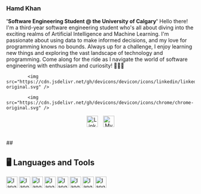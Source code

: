 ### Hamd Khan

**'Software Engineering Student @ the University of Calgary'**
Hello there! I'm a third-year software engineering student who's all about diving into the exciting realms of Artificial Intelligence and Machine Learning. I'm passionate about using data to make informed decisions, and my love for programming knows no bounds. Always up for a challenge, I enjoy learning new things and exploring the vast landscape of technology and programming. Come along for the ride as I navigate the world of software engineering with enthusiasm and curiosity! 🚀✨🤔
<!-- Social badges section -->

            <img src="https://cdn.jsdelivr.net/gh/devicons/devicon/icons/linkedin/linkedin-original.svg" />
          
            <img src="https://cdn.jsdelivr.net/gh/devicons/devicon/icons/chrome/chrome-original.svg" />
          
<p align="center">
  <a href="https://www.linkedin.com/in/hamdkhan/">
    <img alt="LinkedIn" title="Follow My Journey" src="https://cdn.jsdelivr.net/gh/devicons/devicon/icons/linkedin/linkedin-original.svg" width="30" height="30" style="margin-right: 10px;"/></a>
  <a href="http://hamdkhan.netlify.app">
    <img alt="My Site" title="My Site" src="https://cdn.jsdelivr.net/gh/devicons/devicon/icons/chrome/chrome-original.svg" width="30" height="30"/></a>
</p>


<br/>
##
          
## 🖥️ Languages and Tools
<img alt="language" width = "30px" sttyle="padding-right:10px;" src="https://cdn.jsdelivr.net/gh/devicons/devicon/icons/java/java-original.svg"/></a>
<img alt="language" width = "30px" sttyle="padding-right:10px;" src="https://cdn.jsdelivr.net/gh/devicons/devicon/icons/javascript/javascript-original.svg"/></a>
<img alt="language" width = "30px" sttyle="padding-right:10px;" src="https://cdn.jsdelivr.net/gh/devicons/devicon/icons/react/react-original.svg"/></a>
<img alt="language" width = "30px" sttyle="padding-right:10px;" src="https://cdn.jsdelivr.net/gh/devicons/devicon/icons/python/python-original.svg"/></a>
<img alt="language" width = "30px" sttyle="padding-right:10px;" src="https://cdn.jsdelivr.net/gh/devicons/devicon/icons/c/c-original.svg"/></a>
<img alt="language" width = "30px" sttyle="padding-right:10px;" src="https://cdn.jsdelivr.net/gh/devicons/devicon/icons/cplusplus/cplusplus-original.svg"/></a>
<img alt="language" width = "30px" sttyle="padding-right:10px;" src="https://cdn.jsdelivr.net/gh/devicons/devicon/icons/css3/css3-original.svg"/></a>
<img alt="language" width = "30px" sttyle="padding-right:10px;" src="https://cdn.jsdelivr.net/gh/devicons/devicon/icons/mysql/mysql-original.svg"/></a>

#
<!--
**Hamd-Khan/Hamd-Khan** is a ✨ _special_ ✨ repository because its `README.md` (this file) appears on your GitHub profile.

Here are some ideas to get you started:

- 🔭 I’m currently working on ...
- 🌱 I’m currently learning ...
- 👯 I’m looking to collaborate on ...
- 🤔 I’m looking for help with ...
- 💬 Ask me about ...
- 📫 How to reach me: ...
- 😄 Pronouns: ...
- ⚡ Fun fact: ...
-->
